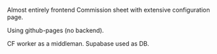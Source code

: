Almost entirely frontend Commission sheet with extensive configuration page.

Using github-pages (no backend).

CF worker as a middleman.
Supabase used as DB.